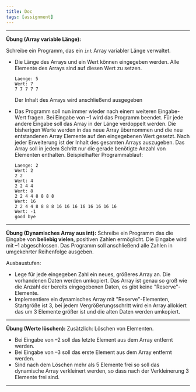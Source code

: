 ```yaml
---
title: Doc
tags: [assignment]
---
```




---

**Übung (Array variable Länge):**

Schreibe ein Programm, das ein `int` Array variabler Länge verwaltet.

- Die Länge des Arrays und ein Wert können eingegeben werden. 
  Alle Elemente des Arrays sind auf diesen Wert zu setzen.

  ```
  Laenge: 5
  Wert: 7
  7 7 7 7 7
  ```

  Der Inhalt des Arrays wird anschließend ausgegeben

- Das Programm soll nun immer wieder nach einem weiteren Eingabe-Wert fragen. Bei Eingabe von –1 wird das Programm beendet. Für jede andere Eingabe soll das Array in der Länge verdoppelt werden.
  Die bisherigen Werte werden in das neue Array übernommen und die neu entstandenen Array Elemente auf den eingegebenen Wert gesetzt. Nach jeder Erweiterung ist der Inhalt des gesamten Arrays auszugeben. Das Array soll in jedem Schritt nur die gerade benötigte Anzahl von Elementen enthalten. Beispielhafter Programmablauf:

  ```
  Laenge: 2
  Wert: 2
  2 2
  Wert: 4
  2 2 4 4
  Wert: 8
  2 2 4 4 8 8 8 8
  Wert: 16
  2 2 4 4 8 8 8 8 16 16 16 16 16 16 16 16
  Wert: -1
  good bye
  ```

  


---

**Übung (Dynamisches Array aus int):**
Schreibe ein Programm das die Eingabe von **beliebig vielen**, positiven Zahlen ermöglicht.
Die Eingabe wird mit –1 abgeschlossen. Das Programm soll anschließend alle Zahlen in umgekehrter Reihenfolge ausgeben.

Ausbaustufen:

- Lege für jede eingegeben Zahl ein neues, größeres Array an. Die vorhandenen Daten werden umkopiert. Das Array ist genau so groß wie die Anzahl der bereits eingegebenen Daten, es gibt keine "Reserve"-Elemente.
- Implementiere ein dynamisches Array mit "Reserve"-Elementen, Startgröße ist 3, bei jedem Vergrößerungsschritt wird ein Array allokiert das um 3 Elemente größer ist und die alten Daten werden umkopiert.



---

**Übung (Werte löschen):**
Zusätzlich: Löschen von Elementen.

- Bei Eingabe von –2 soll das letzte Element aus dem Array entfernt werden.
- Bei Eingabe von –3 soll das erste Element aus dem Array entfernt werden.
- Sind nach dem Löschen mehr als 5 Elemente frei so soll das dynamische Array verkleinert werden, so dass nach der Verkleinerung 3 Elemente frei sind.

---

